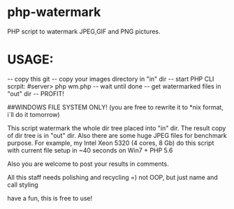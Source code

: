 # php-watermark
PHP script to watermark JPEG,GIF and PNG pictures.

# USAGE:

-- copy this git
-- copy your images directory in "in" dir
-- start PHP CLI scrpit:
  #server> php wm.php
-- wait until done
-- get watermarked files in "out" dir
-- PROFIT!

##WINDOWS FILE SYSTEM ONLY!
(you are free to rewrite it to *nix format, i`ll do it tomorrow)

This script watermark the whole dir tree placed into "in" dir. The result copy of dir tree is in "out" dir.
Also there are some huge JPEG files for benchmark purpose.
For example, my Intel Xeon 5320 (4 cores, 8 Gb) do this script with current file setup in ~40 seconds on Win7 + PHP 5.6

Also you are welcome to post your results in comments.

All this staff needs polishing and recycling =) not OOP, but just name and call styling

have a fun, this is free to use!
